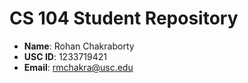 # CS 104 Student Repository

- **Name**: Rohan Chakraborty
- **USC ID**: 1233719421
- **Email**: rmchakra@usc.edu